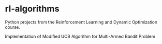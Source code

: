 # rl-algorithms
Python projects from the Reinforcement Learning and Dynamic Optimization course.

Implementation of Modified UCB Algorithm for Multi-Armed Bandit Problem
